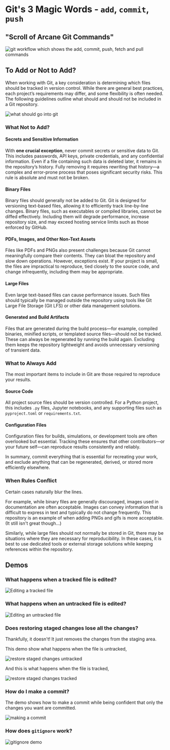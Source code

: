# Git's 3 Magic Words - `add`, `commit`, `push`

## "Scroll of Arcane Git Commands"

![git workflow which shows the add, commit, push, fetch and pull commands](images/git-workflow.png)

## To Add or Not to Add?

When working with Git, a key consideration is determining which files should be tracked in version control. While there are general best practices, each project’s requirements may differ, and some flexibility is often needed. The following guidelines outline what should and should not be included in a Git repository.

![what should go into git](images/what-to-add-to-git.png)

### What Not to Add?

#### Secrets and Sensitive Information

With **one crucial exception**, never commit secrets or sensitive data to Git. This includes passwords, API keys, private credentials, and any confidential information.
Even if a file containing such data is deleted later, it remains in the repository’s history. Fully removing it requires rewriting that history—a complex and error-prone process that poses significant security risks. This rule is absolute and must not be broken.

#### Binary Files

Binary files should generally not be added to Git. Git is designed for versioning text-based files, allowing it to efficiently track line-by-line changes. Binary files, such as executables or compiled libraries, cannot be diffed effectively. Including them will degrade performance, increase repository size, and may exceed hosting service limits such as those enforced by GitHub.

#### PDFs, Images, and Other Non-Text Assets

Files like PDFs and PNGs also present challenges because Git cannot meaningfully compare their contents. They can bloat the repository and slow down operations.
However, exceptions exist. If your project is small, the files are impractical to reproduce, tied closely to the source code, and change infrequently, including them may be appropriate.

#### Large Files

Even large text-based files can cause performance issues. Such files should typically be managed outside the repository using tools like Git Large File Storage (Git LFS) or other data management solutions.

#### Generated and Build Artifacts

Files that are generated during the build process—for example, compiled binaries, minified scripts, or templated source files—should not be tracked. These can always be regenerated by running the build again. Excluding them keeps the repository lightweight and avoids unnecessary versioning of transient data.

### What to Always Add

The most important items to include in Git are those required to reproduce your results.

#### Source Code

All project source files should be version controlled. For a Python project, this includes `.py` files, Jupyter notebooks, and any supporting files such as `pyproject.toml` or `requirements.txt`.

#### Configuration Files

Configuration files for builds, simulations, or development tools are often overlooked but essential. Tracking these ensures that other contributors—or your future self—can reproduce results consistently and reliably.

In summary, commit everything that is essential for recreating your work, and exclude anything that can be regenerated, derived, or stored more efficiently elsewhere.

### When Rules Conflict

Certain cases naturally blur the lines.

For example, while binary files are generally discouraged, images used in documentation are often acceptable. Images can convey information that is difficult to express in text and typically do not change frequently. This repository is an example of when adding PNGs and gifs is more acceptable. (It still isn't great though...)

Similarly, while large files should not normally be stored in Git, there may be situations where they are necessary for reproducibility. In these cases, it is best to use dedicated tools or external storage solutions while keeping references within the repository.

## Demos

### What happens when a tracked file is edited?

![Editing a tracked file](demos/add-commit-push/edit-tracked.gif)

### What happens when an untracked file is edited?

![Editing an untracked file](demos/add-commit-push/edit-untracked.gif)

### Does restoring staged changes lose all the changes?

Thankfully, it doesn't! It just removes the changes from the staging area.

This demo show what happens when the file is untracked,

![restore staged changes untracked](demos/add-commit-push/add_restore_staged_untracked.gif)

And this is what happens when the file is tracked,

![restore staged changes tracked](demos/add-commit-push/add_restore_staged_tracked.gif)

### How do I make a commit?

The demo shows how to make a commit while being confident that only the changes you want are committed.

![making a commit](demos/add-commit-push/making-a-commit-ment-with-commit.gif)

### How does `gitignore` work?

![gitignore demo](demos/add-commit-push/ignore-demo.gif)
